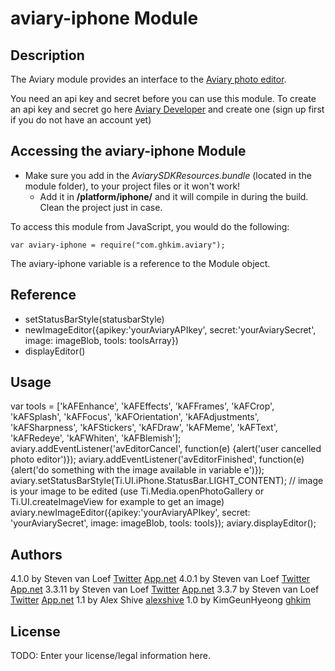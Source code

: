 # aviary-iphone Module

## Description

The Aviary module provides an interface to the [Aviary photo editor](http://www.aviary.com/).

You need an api key and secret before you can use this module. To create an api key and secret go here [Aviary Developer](http://developers.aviary.com/apps) and create one (sign up first if you do not have an account yet)

## Accessing the aviary-iphone Module

* Make sure you add in the *AviarySDKResources.bundle* (located in the module folder), to your project files or it won't work! 
  * Add it in **/platform/iphone/** and it will compile in during the build. Clean the project just in case.

To access this module from JavaScript, you would do the following:

	var aviary-iphone = require("com.ghkim.aviary");

The aviary-iphone variable is a reference to the Module object.	

## Reference

- setStatusBarStyle(statusbarStyle)
- newImageEditor({apikey:'yourAviaryAPIkey', secret:'yourAviarySecret', image: imageBlob, tools: toolsArray})
- displayEditor()

## Usage

var tools = ['kAFEnhance', 'kAFEffects', 'kAFFrames', 'kAFCrop', 'kAFSplash', 'kAFFocus', 'kAFOrientation', 'kAFAdjustments', 'kAFSharpness', 'kAFStickers', 'kAFDraw', 'kAFMeme', 'kAFText', 'kAFRedeye', 'kAFWhiten', 'kAFBlemish'];
aviary.addEventListener('avEditorCancel', function(e) {alert('user cancelled photo editor')});
aviary.addEventListener('avEditorFinished', function(e) {alert('do something with the image available in variable e')});
aviary.setStatusBarStyle(Ti.UI.iPhone.StatusBar.LIGHT_CONTENT);
// image is your image to be edited (use Ti.Media.openPhotoGallery or Ti.UI.createImageView for example to get an image)
aviary.newImageEditor({apikey:'yourAviaryAPIkey', secret: 'yourAviarySecret', image: imageBlob, tools: tools});
aviary.displayEditor();

## Authors

4.1.0 by Steven van Loef [Twitter](https://twitter.com/ludolphus) [App.net](https://app.net/ludolphus)
4.0.1 by Steven van Loef [Twitter](https://twitter.com/ludolphus) [App.net](https://app.net/ludolphus)
3.3.11 by Steven van Loef [Twitter](https://twitter.com/ludolphus) [App.net](https://app.net/ludolphus)
3.3.7 by Steven van Loef [Twitter](https://twitter.com/ludolphus) [App.net](https://app.net/ludolphus)
1.1 by Alex Shive [alexshive](http://alexshive.com)
1.0 by KimGeunHyeong [ghkim](https://github.com/ghkim)

## License

TODO: Enter your license/legal information here.
